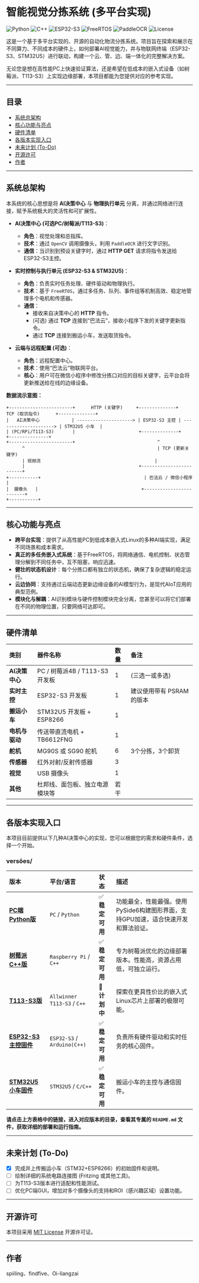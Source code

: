 # 智能视觉分拣系统 (多平台实现)

![Python](https://img.shields.io/badge/Python-3.9%2B-blue?logo=python) ![C++](https://img.shields.io/badge/C%2B%2B-17-00599C?logo=c%2B%2B) ![ESP32-S3](https://img.shields.io/badge/ESP32--S3-IDF%20%26%20Arduino-orange?logo=espressif) ![FreeRTOS](https://img.shields.io/badge/FreeRTOS-Real--Time-green) ![PaddleOCR](https://img.shields.io/badge/PaddleOCR-OCR-red) ![License](https://img.shields.io/badge/License-MIT-brightgreen)

这是一个基于多平台实现的、开源的自动化物流分拣系统。项目旨在探索和展示在不同算力、不同成本的硬件上，如何部署AI视觉能力，并与物联网终端（ESP32-S3、STM32U5）进行联动，构建一个云、管、边、端一体化的完整解决方案。

无论您是想在高性能PC上快速验证算法，还是希望在低成本的嵌入式设备（如树莓派、T113-S3）上实现边缘部署，本项目都能为您提供对应的参考实现。

---

## 目录

*   [系统总架构](#系统总架构)
*   [核心功能与亮点](#核心功能与亮点)
*   [硬件清单](#硬件清单)
*   [各版本实现入口](#各版本实现入口)
*   [未来计划 (To-Do)](#未来计划-to-do)
*   [开源许可](#开源许可)
*   [作者](#作者)

---

## 系统总架构

本系统的核心思想是将 **AI决策中心** 与 **物理执行单元** 分离，并通过网络进行连接，赋予系统极大的灵活性和可扩展性。

*   **AI决策中心 (可选PC/树莓派/T113-S3)**：
    *   **角色**：视觉处理和总指挥。
    *   **技术**：通过 `OpenCV` 调用摄像头，利用 `PaddleOCR` 进行文字识别。
    *   **通信**：当识别到预设关键字时，通过 **HTTP GET** 请求将指令发送给ESP32-S3主控。

*   **实时控制与执行单元 (ESP32-S3 & STM32U5)**：
    *   **角色**：负责实时任务处理、硬件驱动和物理执行。
    *   **技术**：基于 `FreeRTOS`，通过多任务、队列、事件组等机制高效、稳定地管理多个电机和传感器。
    *   **通信**：
        *   接收来自决策中心的 **HTTP** 指令。
        *   (可选) 通过 **TCP** 连接到“巴法云”，接收小程序下发的关键字更新指令。
        *   通过 **TCP** 连接到搬运小车，发送取货指令。

*   **云端与远程配置 (可选)**：
    *   **角色**：远程配置中心。
    *   **技术**：使用“巴法云”物联网平台。
    *   **核心**：用户可在微信小程序中修改分拣口对应的目标关键字，云平台会将更新推送给在线的边缘设备。

**数据流示意图：**
```
+------------------------+      HTTP (关键字)     +--------------+      TCP (取货指令)      +--------------+
|   AI决策中心            | ---------------------> | ESP32-S3 主控 | ---------------------> | STM32U5 小车  |
| (PC/RPi/T113-S3)       |                        +--------------+                        +---------------+
+------------------------+                               ^
      ^                                                  | TCP (更新关键字)
      | 视频流                                           |
      |                                           +-------------------------+
+-----------+                                       | 巴法云 / 微信小程序     |
|  摄像头   |                                       +-------------------------+
+-----------+
```

---

## 核心功能与亮点

*   **跨平台实现**：提供了从高性能PC到低成本嵌入式Linux的多种AI端实现，满足不同场景和成本需求。
*   **真正的多任务嵌入式系统**：基于FreeRTOS，将网络通信、电机控制、状态管理分解到不同任务中，互不阻塞，响应迅速。
*   **健壮的状态机设计**：每个分拣口都有独立的状态机，确保了复杂逻辑的稳定运行。
*   **云边协同**：支持通过云端动态更新边缘设备的AI模型行为，是现代AIoT应用的典型范例。
*   **模块化与解耦**：AI识别模块与硬件控制模块完全分离，您甚至可以将它们部署在不同的物理位置，只要网络可达即可。

---

## 硬件清单

| 类别 | 器件名称 | 数量 | 备注 |
| :--- | :--- | :--- | :--- |
| **AI决策中心** | PC / 树莓派4B / T113-S3开发板 | 1 | (三选一或多选) |
| **实时主控** | ESP32-S3 开发板 | 1 | 建议使用带有 PSRAM 的版本 |
| **搬运小车** | STM32U5 开发板 + ESP8266 | 1 | |
| **电机与驱动** | 传送带直流电机 + TB6612FNG | 1 | |
| **舵机** | MG90S 或 SG90 舵机 | 6 | 3个分拣，3个卸货 |
| **传感器** | 红外对射/反射传感器 | 3 | |
| **视觉** | USB 摄像头 | 1 | |
| **其他** | 杜邦线、面包板、独立电源模块等 |若干| |

---

## 各版本实现入口

本项目目前提供以下几种AI决策中心的实现，您可以根据您的需求和硬件条件，选择一个开始。

###  versões/

| 版本 | 平台/语言 | 状态 | 描述 |
| :--- | :--- | :--- | :--- |
| **[PC端Python版](./versions/PC_Python_OCR/)** | `PC` / `Python` | ✅ **稳定可用** | 功能最全，性能最强。使用PySide6构建图形界面，支持GPU加速，适合快速开发和算法验证。|
| **[树莓派C++版](./versions/RPi_CPP_OCR/)** | `Raspberry Pi` / `C++` | ✅ **稳定可用** | 专为树莓派优化的边缘部署版本。性能高，资源占用低，可独立运行。 |
| **[T113-S3版](./versions/T113-S3_OCR/)** | `Allwinner T113-S3` / `C++`| 🚧 **计划中** | 探索在更具性价比的嵌入式Linux芯片上部署的极限可能。 |
| **[ESP32-S3主控固件](./versions/ESP32-S3_Firmware/)** | `ESP32-S3` / `Arduino(C++)` | ✅ **稳定可用** | 负责所有硬件驱动和实时任务的核心固件。|
| **[STM32U5小车固件](./versions/STM32U5_Car_Firmware/)**| `STM32U5` / `C/C++` | ✅ **稳定可用** | 搬运小车的主控与通信固件。|

**请点击上方表格中的链接，进入对应版本的目录，查看其专属的 `README.md` 文件，获取详细的部署和运行指南。**

---

## 未来计划 (To-Do)

- [x] 完成并上传搬运小车（STM32+ESP8266）的初始固件和说明。
- [ ] 绘制详细的系统电路连接图 (Fritzing 或其他工具)。
- [ ] 为T113-S3版本进行适配和性能测试。
- [ ] 优化PC端GUI，增加对多个摄像头的支持和ROI（感兴趣区域）设置功能。

---

## 开源许可

本项目采用 [MIT License](./LICENSE) 开源许可证。

---

## 作者

spiiling、findfive、Oi-liangzai